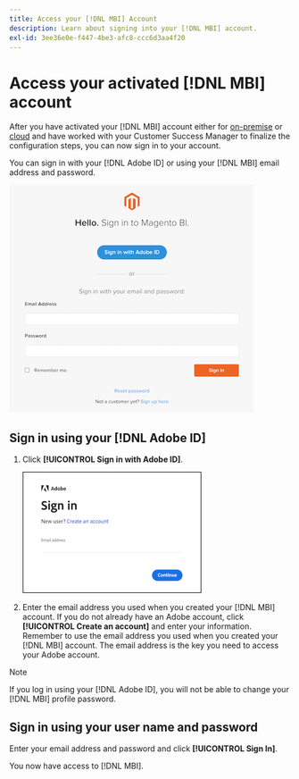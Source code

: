 ```yaml
---
title: Access your [!DNL MBI] Account
description: Learn about signing into your [!DNL MBI] account.
exl-id: 3ee36e0e-f447-4be3-afc8-ccc6d3aa4f20
---
```

# Access your activated [!DNL MBI] account

After you have activated your [!DNL MBI] account either for [on-premise](../getting-started/onpremise-activation.md) or [cloud](../getting-started/cloud-activation.md) and have worked with your Customer Success Manager to finalize the configuration steps, you can now sign in to your account.

You can sign in with your [!DNL Adobe ID] or using your [!DNL MBI] email address and password.

![sign-in](../assets/sign-in.png)

## Sign in using your [!DNL Adobe ID]

1. Click **[!UICONTROL Sign in with Adobe ID]**.

    ![sign-in-adobe](../assets/sign-in-adobe.png)

1. Enter the email address you used when you created your [!DNL MBI] account. If you do not already have an Adobe account, click **[!UICONTROL Create an account]** and enter your information. Remember to use the email address you used when you created your [!DNL MBI] account. The email address is the key you need to access your Adobe account.

>[!NOTE]
>
>If you log in using your [!DNL Adobe ID], you will not be able to change your [!DNL MBI] profile password.

## Sign in using your user name and password

Enter your email address and password and click **[!UICONTROL Sign In]**.

You now have access to [!DNL MBI].
